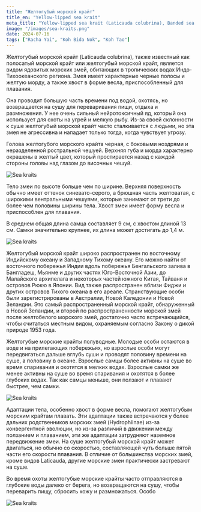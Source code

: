 ```yaml
---
title: "Желтогубый морской крайт"
title_en: "Yellow-lipped sea krait"
meta_title: "Yellow-lipped sea krait (Laticauda colubrina), Banded sea krait, Colubrine sea krait"
image: "/images/sea-kraits.png"
date: 2024-07-16
tags: ["Racha Yai", "Koh Bida Nok", "Koh Tao"]
---
```


Желтогубый морской крайт (Laticauda colubrina), также известный как полосатый морской крайт или желтогубый морской крайт, является видом ядовитых морских змей, обитающих в тропических водах Индо-Тихоокеанского региона. Змея имеет характерные черные полосы и желтую морду, а также хвост в форме весла, приспособленный для плавания.

Она проводит большую часть времени под водой, охотясь, но возвращается на сушу для переваривания пищи, отдыха и размножения. У нее очень сильный нейротоксичный яд, который она использует для охоты на угрей и мелкую рыбу. Из-за своей склонности к суше желтогубый морской крайт часто сталкивается с людьми, но эта змея не агрессивна и нападает только тогда, когда чувствует угрозу.

Голова желтогубого морского крайта черная, с боковыми ноздрями и неразделенной ростральной чешуей. Верхняя губа и морда характерно окрашены в желтый цвет, который простирается назад с каждой стороны головы над глазом до височных чешуй.

![Sea kraits](https://github.com/Muratov-Egor/diversnotes/blob/master/assets/images/sea-kraits-4.png?raw=true "Sea kraits")

Тело змеи по высоте больше чем по ширине. Верхняя поверхность обычно имеет оттенок синевато-серого, а брюшная часть желтоватая, с широкими вентральными чешуями, которые занимают от трети до более чем половины ширины тела. Хвост змеи имеет форму весла и приспособлен для плавания.

В среднем общая длина самца составляет 9 см, с хвостом длиной 13 см. Самки значительно крупнее, их длина может достигать до 1,4 м.

![Sea kraits](https://github.com/Muratov-Egor/diversnotes/blob/master/assets/images/sea-kraits-3.png?raw=true "Sea kraits")

Желтогубый морской крайт широко распространен по восточному Индийскому океану и Западному Тихому океану. Его можно найти от восточного побережья Индии вдоль побережья Бенгальского залива в Бангладеш, Мьянме и других частях Юго-Восточной Азии, до Малайского архипелага и некоторых частей южного Китая, Тайваня и островов Рюкю в Японии. Вид также распространен вблизи Фиджи и других островов Тихого океана в его ареале. Странствующие особи были зарегистрированы в Австралии, Новой Каледонии и Новой Зеландии. Это самый распространенный морской крайт, обнаруженный в Новой Зеландии, и второй по распространенности морской змей после желтобелого морского змей, достаточно часто встречающийся, чтобы считаться местным видом, охраняемым согласно Закону о дикой природе 1953 года.

Желтогубые морские крайты полуводные. Молодые особи остаются в воде и на прилегающих побережьях, но взрослые особи могут передвигаться дальше вглубь суши и проводят половину времени на суше, а половину в океане. Взрослые самцы более активны на суше во время спаривания и охотятся в мелких водах. Взрослые самки же менее активны на суше во время спаривания и охотятся в более глубоких водах. Так как самцы меньше, они ползают и плавают быстрее, чем самки.

![Sea kraits](https://github.com/Muratov-Egor/diversnotes/blob/master/assets/images/sea-kraits-2.png?raw=true "Sea kraits")

Адаптации тела, особенно хвост в форме весла, помогают желтогубым морским крайтам плавать. Эти адаптации также встречаются у более дальних родственников морских змей (Hydrophiinae) из-за конвергентной эволюции, но из-за различий в движении между ползанием и плаванием, эти же адаптации затрудняют наземное передвижение змеи. На суше желтогубый морской крайт может двигаться, но обычно со скоростью, составляющей чуть больше пятой части его скорости плавания. В отличие от большинства морских змей, кроме видов Laticauda, другие морские змеи практически застревают на суше.

Во время охоты желтогубые морские крайты часто отправляются в глубокие воды далеко от берега, но возвращаются на сушу, чтобы переварить пищу, сбросить кожу и размножаться. Особо

![Sea kraits](https://github.com/Muratov-Egor/diversnotes/blob/master/assets/images/sea-kraits-5.png?raw=true "Sea kraits")


